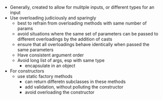- Generally, created to allow for mulitple inputs, or different types for an input
- Use overloading judiciously and sparingly
  - best to refrain from overloading methods with same number of params
  - avoid situations where the same set of parameters can be passed to different overloadings by the addition of casts
  - ensure that all overloadings behave identically when passed the same parameters
  - Have consistent argument order
  - Avoid long list of args, esp with same type
    - encapsulate in an object
- For constructors
  - use static factory methods
    - can return differetn subclasses in these methods
    - add validation, without polluting the constructor
    - avoid overloading the constructor 
